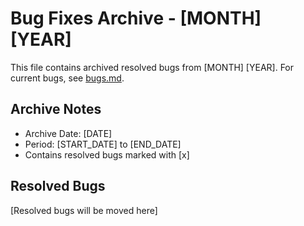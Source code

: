 # Bug Fixes Archive - [MONTH] [YEAR]

This file contains archived resolved bugs from [MONTH] [YEAR]. For current bugs, see [bugs.md](../../todo/bugs.md).

## Archive Notes
- Archive Date: [DATE]
- Period: [START_DATE] to [END_DATE]
- Contains resolved bugs marked with [x]

## Resolved Bugs
[Resolved bugs will be moved here]
